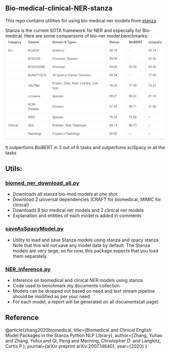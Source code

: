 ## Bio-medical-clinical-NER-stanza
This repo contains utilities for using bio medical ner models from [stanza](https://stanfordnlp.github.io/stanza/)

Stanza is the current SOTA framework for NER and especially for Bio-medical. Here are some comparisons of bio-ner model benchmarks:
![](https://github.com/MageshDominator/bio-medical-clinical-ner/blob/master/bio-med-ner-stanza/images/ner_benchmark.png)

It outperfoms BioBERT in 3 out of 6 tasks and outperfoms sciSpacy in all the tasks

## Utils:
### [biomed_ner_download_all.py](https://github.com/MageshDominator/bio-medical-clinical-ner/blob/master/bio-med-ner-stanza/biomed_ner_download_all.py)
* Downloads all stanza bio-med models at one shot
* Download 2 universal dependencies (CRAFT for biomedical, MIMIC for clinical)
* Downloads 8 bio medical ner models and 2 clinical ner models
* Explanation and entities of each model is added in comments

### [saveAsSpacyModel.py](https://github.com/MageshDominator/bio-medical-clinical-ner/blob/master/bio-med-ner-stanza/saveAsSpacyModel.py)
* Utility to load and save Stanza models using stanza and spacy stanza
Note that this will not save any model data by default. The Stanza models are very large, so for now, this package expects that you load them separately.

### [NER_inference.py](https://github.com/MageshDominator/bio-medical-clinical-ner/blob/master/bio-med-ner-stanza/NER_inference.py)
* Inference on biomedical and clinical NER models using stanza
* Code used to benchmark my documents collection
* Models can be dropped out based on need and text stream pipeline should be modified as per your need
* For each model, a report will be generated on all documents(all page)

## Reference
@article{zhang2020biomedical,
  title={Biomedical and Clinical English Model Packages in the Stanza Python NLP Library},
  author={Zhang, Yuhao and Zhang, Yuhui and Qi, Peng and Manning, Christopher D. and Langlotz, Curtis P.},
  journal={arXiv preprint arXiv:2007.14640},
  year={2020}
}
